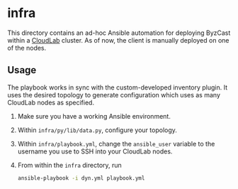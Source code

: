 # infra

This directory contains an ad-hoc Ansible automation for deploying ByzCast within
a [CloudLab](https://www.cloudlab.us) cluster. As of now, the client is manually
deployed on one of the nodes.

## Usage

The playbook works in sync with the custom-developed inventory plugin. It uses the desired
topology to generate configuration which uses as many CloudLab nodes as specified.

1. Make sure you have a working Ansible environment.
2. Within `infra/py/lib/data.py`, configure your topology.
3. Within `infra/playbook.yml`, change the `ansible_user` variable to the username
   you use to SSH into your CloudLab nodes.
4. From within the `infra` directory, run

    ```bash
    ansible-playbook -i dyn.yml playbook.yml
    ```
